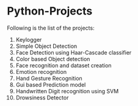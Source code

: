 # Python-Projects
Following is the list of the projects:
1) Keylogger
2) Simple Object Detection
3) Face Detection using Haar-Cascade classifier
4) Color based Object detection
5) Face recognition and dataset creation
6) Emotion recognition
7) Hand Gesture Recognition
8) Gui based Prediction model
9) Handwritten Digit recognition using SVM
10) Drowsiness Detector
